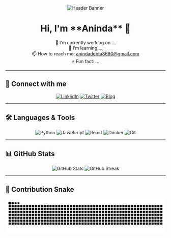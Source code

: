 <!-- Banner: swap the URL to your GIF, image, or a generated header -->
<div align="center">
  <img src="https://media.giphy.com/media/your-gif.gif" alt="Header Banner" width="250"/>
</div>

<h1 align="center">Hi, I'm **Aninda** 👋</h1>
<p align="center">
  🔭 I’m currently working on …<br>
  🌱 I’m learning …<br>
  📫 How to reach me: <a href="mailto:anindadebta8680@gmail.com">anindadebta8680@gmail.com</a><br>
  ⚡ Fun fact: …
</p>

---

## 🔗 Connect with me

<p align="center">
  <a href="https://linkedin.com/in/yourprofile"><img src="https://cdn.simpleicons.org/linkedin" alt="LinkedIn" width="30"/></a>
  <a href="https://twitter.com/yourhandle"><img src="https://cdn.simpleicons.org/twitter" alt="Twitter" width="30"/></a>
  <a href="https://yourblog.com"><img src="https://cdn.simpleicons.org/wordpress" alt="Blog" width="30"/></a>
</p>

---

## 🛠 Languages & Tools

<p align="center">
  <img src="https://cdn.simpleicons.org/python" alt="Python" width="30"/>
  <img src="https://cdn.simpleicons.org/javascript" alt="JavaScript" width="30"/>
  <img src="https://cdn.simpleicons.org/react" alt="React" width="30"/>
  <img src="https://cdn.simpleicons.org/docker" alt="Docker" width="30"/>
  <img src="https://cdn.simpleicons.org/git" alt="Git" width="30"/>
</p>

---

## 📊 GitHub Stats

<p align="center">
  <img src="https://github-readme-stats.vercel.app/api?username=aninda8680&show_icons=true&theme=radical" alt="GitHub Stats" />
  <img src="https://github-readme-streak-stats.herokuapp.com/?user=aninda8680&theme=radical" alt="GitHub Streak" />
</p>

---

## 🐍 Contribution Snake


<picture>
  <source media="(prefers-color-scheme: dark)" srcset="https://github.com/aninda8680/aninda8680/blob/output/github-contribution-grid-snake-dark.svg" />
  <source media="(prefers-color-scheme: light)" srcset="https://github.com/aninda8680/aninda8680/blob/output/github-contribution-grid-snake.svg" />
  <img alt="github contribution snake" src="https://github.com/aninda8680/aninda8680/blob/output/github-contribution-grid-snake.svg" />
</picture>
